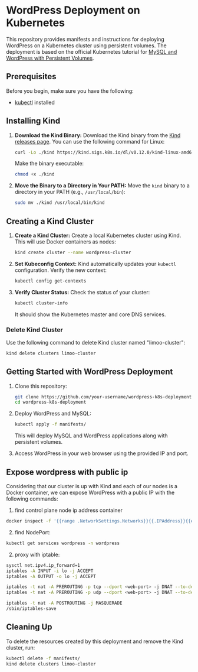 # WordPress Deployment on Kubernetes

This repository provides manifests and instructions for deploying WordPress on a Kubernetes cluster using persistent volumes. The deployment is based on the official Kubernetes tutorial for [MySQL and WordPress with Persistent Volumes](https://kubernetes.io/docs/tutorials/stateful-application/mysql-wordpress-persistent-volume/).

## Prerequisites

Before you begin, make sure you have the following:

- [kubectl](https://kubernetes.io/docs/tasks/tools/install-kubectl/) installed

## Installing Kind

1. **Download the Kind Binary:**
   Download the Kind binary from the [Kind releases page](https://github.com/kubernetes-sigs/kind/releases). You can use the following command for Linux:

    ```bash
    curl -Lo ./kind https://kind.sigs.k8s.io/dl/v0.12.0/kind-linux-amd64
    ```

   Make the binary executable:

    ```bash
    chmod +x ./kind
    ```

2. **Move the Binary to a Directory in Your PATH:**
   Move the `kind` binary to a directory in your PATH (e.g., `/usr/local/bin`):

    ```bash
    sudo mv ./kind /usr/local/bin/kind
    ```

## Creating a Kind Cluster

1. **Create a Kind Cluster:**
   Create a local Kubernetes cluster using Kind. This will use Docker containers as nodes:

    ```bash
    kind create cluster --name wordpress-cluster
    ```

2. **Set Kubeconfig Context:**
   Kind automatically updates your `kubectl` configuration. Verify the new context:

    ```bash
    kubectl config get-contexts
    ```

3. **Verify Cluster Status:**
   Check the status of your cluster:

    ```bash
    kubectl cluster-info
    ```

   It should show the Kubernetes master and core DNS services.

### Delete Kind Cluster

Use the following command to delete  Kind cluster named "limoo-cluster":

```bash
kind delete clusters limoo-cluster
```
## Getting Started with WordPress Deployment

1. Clone this repository:

    ```bash
    git clone https://github.com/your-username/wordpress-k8s-deployment.git
    cd wordpress-k8s-deployment
    ```

2. Deploy WordPress and MySQL:

    ```bash
    kubectl apply -f manifests/
    ```

   This will deploy MySQL and WordPress applications along with persistent volumes.

3. Access WordPress in your web browser using the provided IP and port.

## Expose wordpress with public ip
Considering that our cluster is up with Kind and each of our nodes is a Docker container, we can expose WordPress with a public IP with the following commands:

1. find control plane node ip address container
```bash
docker inspect -f '{{range .NetworkSettings.Networks}}{{.IPAddress}}{{end}}' limoo-cluster-control-plane
```
2. find NodePort:
```bash
kubectl get services wordpress -n wordpress
```
2. proxy with iptable:
``` bash
sysctl net.ipv4.ip_forward=1
iptables -A INPUT -i lo -j ACCEPT
iptables -A OUTPUT -o lo -j ACCEPT

iptables -t nat -A PREROUTING -p tcp --dport <web-port> -j DNAT --to-destination <control-plane-ip>:<NodePort>
iptables -t nat -A PREROUTING -p udp --dport <web-port> -j DNAT --to-destination <control-plane-ip>:<NodePort>

iptables -t nat -A POSTROUTING -j MASQUERADE
/sbin/iptables-save

```
## Cleaning Up

To delete the resources created by this deployment and remove the Kind cluster, run:

```bash
kubectl delete -f manifests/
kind delete clusters limoo-cluster
